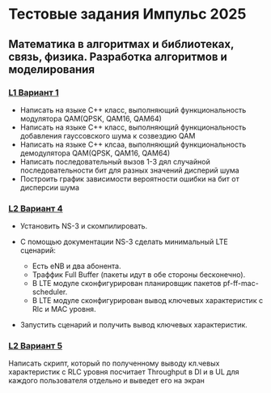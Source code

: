 # Тестовые задания Импульс 2025

## Математика в алгоритмах и библиотеках, связь, физика. Разработка алгоритмов и моделирования

### [L1 Вариант 1](/Task_1/)

- Написать на языке C++ класс, выполняющий функциональность модулятора QAM(QPSK, QAM16, QAM64)
- Написать на языке C++ класс, выполняющий функциональность добавления гауссовского шума к созвездию QAM
- Написать на языке C++ клсаа, выполняющий функциональность демодулятора QAM(QPSK, QAM16, QAM64)
- Написать последовательный вызов 1-3 дял случайной последовательности бит для разных значений дисперий шума
- Построить график зависимости вероятности ошибки на бит от дисперсии шума


### [L2 Вариант 4](/Task_4/)

* Установить NS-3 и скомпилировать.
* С помощью документации NS-3 сделать минимальный LTE сценарий:

    * Есть eNB и два абонента.
    * Траффик Full Buffer (пакеты идут в обе стороны бесконечно).
    * В LTE модуле сконфигурирован планировщик пакетов pf-ff-mac-scheduler.
    * В LTE модуле сконфигурирован вывод ключевых характеристик с Rlc и MAC уровня.
  
* Запустить сценарий и получить вывод ключевых характеристик.

### [L2 Вариант 5](/Task_5/)

Написать скрипт, который по полученному выводу кл.чевых характеристик с RLC уровня посчитает Throughput в Dl и в UL для каждого пользователя отдельно и выведет его на экран